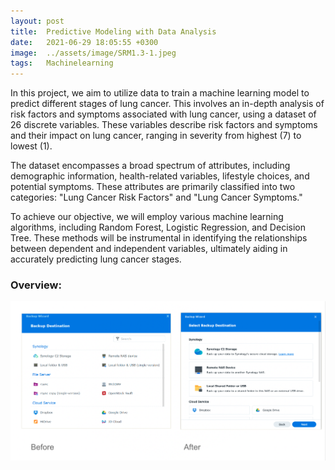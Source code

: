 ```yaml
---
layout: post
title:  Predictive Modeling with Data Analysis
date:   2021-06-29 18:05:55 +0300
image:  ../assets/image/SRM1.3-1.jpeg
tags:   Machinelearning
---
```


In this project, we aim to utilize data to train a machine learning model to predict different stages of lung cancer. This involves an in-depth analysis of risk factors and symptoms associated with lung cancer, using a dataset of 26 discrete variables. These variables describe risk factors and symptoms and their impact on lung cancer, ranging in severity from highest (7) to lowest (1).

The dataset encompasses a broad spectrum of attributes, including demographic information, health-related variables, lifestyle choices, and potential symptoms. These attributes are primarily classified into two categories: "Lung Cancer Risk Factors" and "Lung Cancer Symptoms."

To achieve our objective, we will employ various machine learning algorithms, including Random Forest, Logistic Regression, and Decision Tree. These methods will be instrumental in identifying the relationships between dependent and independent variables, ultimately aiding in accurately predicting lung cancer stages.

### **Overview:**
![image](../assets/image/C2_storage_beforeafter_UI.png)






